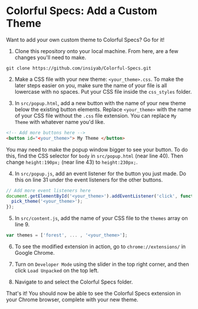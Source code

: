 # Colorful Specs: Add a Custom Theme

Want to add your own custom theme to Colorful Specs? Go for it!

1. Clone this repository onto your local machine. From here, are a few changes you'll need to make.

```
git clone https://github.com/insiyab/Colorful-Specs.git
```

2. Make a CSS file with your new theme: `<your_theme>.css`. To make the later steps easier on you, make sure the name of your file is all lowercase with no spaces. Put your CSS file inside the `css_styles` folder.

3. In `src/popup.html`, add a new button with the name of your new theme below the existing button elements. Replace `<your_theme>` with the name of your CSS file without the `.css` file extension. You can replace `My Theme` with whatever name you'd like.

```html
<!-- Add more buttons here -->
<button id="<your_theme>"> My Theme </button>
```

You may need to make the popup window bigger to see your button. To do this, find the CSS selector for `body` in `src/popup.html` (near line 40). Then change `height:190px;` (near line 43) to `height:230px;`.

4. In `src/popup.js`, add an event listener for the button you just made. Do this on line 31 under the event listeners for the other buttons.

```javascript
// Add more event listeners here
document.getElementById('<your_theme>').addEventListener('click', function(){
  pick_theme('<your_theme>');
});
```

5. In `src/content.js`, add the name of your CSS file to the `themes` array on line 9.

```javascript
var themes = ['forest', ... , '<your_theme>'];
```

6. To see the modified extension in action, go to `chrome://extensions/` in Google Chrome. 

7. Turn on `Developer Mode` using the slider in the top right corner, and then click `Load Unpacked` on the top left. 

8. Navigate to and select the Colorful Specs folder.

That's it! You should now be able to see the Colorful Specs extension in your Chrome browser, complete with your new theme.
